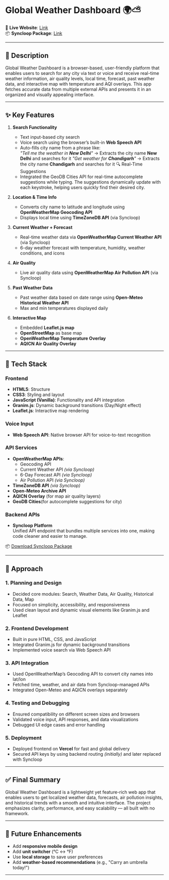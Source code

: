 # Global Weather Dashboard 🌍⛅

🔗 **Live Website**: [Link](https://weather-dashboard-psi-fawn.vercel.app/)  
📦 **Syncloop Package**: [Link](https://github.com/AdityaPradhan7/WeatherDashboard/blob/main/Syncloop%20package.zip)

---

## 📄 Description  
Global Weather Dashboard is a browser-based, user-friendly platform that enables users to search for any city via text or voice and receive real-time weather information, air quality levels, local time, forecast, past weather data, and interactive map with temperature and AQI overlays. This app fetches accurate data from multiple external APIs and presents it in an organized and visually appealing interface.

---

## ✨ Key Features

1. **Search Functionality**
   - Text input-based city search
   - Voice search using the browser’s built-in **Web Speech API**
   - Auto-fills city name from a phrase like:  
     _"Tell me the weather in **New Delhi**"_ → Extracts the city name **New Delhi** and searches for it
     _"Get weather for **Chandigarh**"_ → Extracts the city name **Chandigarh** and searches for it
     🔍 Real-Time Suggestions
   - Integrated the GeoDB Cities API for real-time autocomplete suggestions while typing. The suggestions dynamically update with each keystroke, helping users quickly find their desired city.

2. **Location & Time Info**
   - Converts city name to latitude and longitude using **OpenWeatherMap Geocoding API**
   - Displays local time using **TimeZoneDB API** (via Syncloop)

3. **Current Weather + Forecast**
   - Real-time weather data via **OpenWeatherMap Current Weather API** (via Syncloop)
   - 6-day weather forecast with temperature, humidity, weather conditions, and icons

4. **Air Quality**
   - Live air quality data using **OpenWeatherMap Air Pollution API** (via Syncloop)

5. **Past Weather Data**
   - Past weather data based on date range using **Open-Meteo Historical Weather API**
   - Max and min temperatures displayed daily

6. **Interactive Map**
   - Embedded **Leaflet.js map**
   - **OpenStreetMap** as base map
   - **OpenWeatherMap Temperature Overlay**
   - **AQICN Air Quality Overlay**

---

## 🧰 Tech Stack

### Frontend
- **HTML5**: Structure
- **CSS3**: Styling and layout
- **JavaScript (Vanilla)**: Functionality and API integration
- **Granim.js**: Dynamic background transitions (Day/Night effect)
- **Leaflet.js**: Interactive map rendering

### Voice Input
- **Web Speech API**: Native browser API for voice-to-text recognition

### API Services
- **OpenWeatherMap APIs**:  
  - Geocoding API  
  - Current Weather API *(via Syncloop)*  
  - 6-Day Forecast API *(via Syncloop)*  
  - Air Pollution API *(via Syncloop)*
- **TimeZoneDB API** *(via Syncloop)*
- **Open-Meteo Archive API**
- **AQICN Overlay** (for map air quality layers)
- **GeoDB Cities**(for autocomplete suggestions for city)

### Backend APIs
- **Syncloop Platform**  
  Unified API endpoint that bundles multiple services into one, making code cleaner and easier to manage.

📦 [Download Syncloop Package](https://github.com/AdityaPradhan7/WeatherDashboard/blob/main/Syncloop%20package.zip)

---

## 🚧 Approach

### 1. Planning and Design
- Decided core modules: Search, Weather Data, Air Quality, Historical Data, Map
- Focused on simplicity, accessibility, and responsiveness
- Used clean layout and dynamic visual elements like Granim.js and Leaflet

### 2. Frontend Development
- Built in pure HTML, CSS, and JavaScript
- Integrated Granim.js for dynamic background transitions
- Implemented voice search via Web Speech API

### 3. API Integration
- Used OpenWeatherMap’s Geocoding API to convert city names into lat/lon
- Fetched time, weather, and air data from Syncloop-managed APIs
- Integrated Open-Meteo and AQICN overlays separately

### 4. Testing and Debugging
- Ensured compatibility on different screen sizes and browsers
- Validated voice input, API responses, and data visualizations
- Debugged UI edge cases and error handling

### 5. Deployment
- Deployed frontend on **Vercel** for fast and global delivery
- Secured API keys by using backend routing *(initially)* and later replaced with Syncloop

---

## ✅ Final Summary

Global Weather Dashboard is a lightweight yet feature-rich web app that enables users to get localized weather data, forecasts, air pollution insights, and historical trends with a smooth and intuitive interface. The project emphasizes clarity, performance, and easy scalability — all built with no framework.

---

## 🚀 Future Enhancements

- Add **responsive mobile design**
- Add **unit switcher** (°C ↔ °F)
- Use **local storage** to save user preferences
- Add **weather-based recommendations** (e.g., "Carry an umbrella today!")

---
